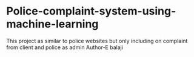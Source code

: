 # Police-complaint-system-using-machine-learning
This project as similar to police websites but only including on complaint from client and police as admin 
Author-E balaji
